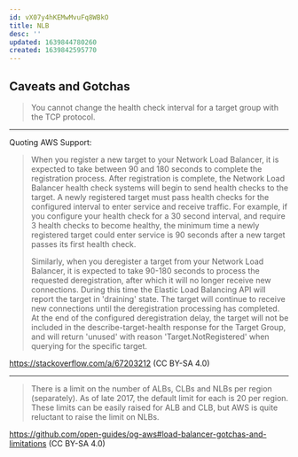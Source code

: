 ```yaml
---
id: vX07y4hKEMwMvuFq8WBkO
title: NLB
desc: ''
updated: 1639844780260
created: 1639842595770
---
```


## Caveats and Gotchas

> You cannot change the health check interval for a target group with the TCP protocol.

---

Quoting AWS Support:

> When you register a new target to your Network Load Balancer, it is expected to take between 90 and 180 seconds to complete the registration process. After registration is complete, the Network Load Balancer health check systems will begin to send health checks to the target. A newly registered target must pass health checks for the configured interval to enter service and receive traffic. For example, if you configure your health check for a 30 second interval, and require 3 health checks to become healthy, the minimum time a newly registered target could enter service is 90 seconds after a new target passes its first health check.
>
> Similarly, when you deregister a target from your Network Load Balancer, it is expected to take 90-180 seconds to process the requested deregistration, after which it will no longer receive new connections. During this time the Elastic Load Balancing API will report the target in 'draining' state. The target will continue to receive new connections until the deregistration processing has completed. At the end of the configured deregistration delay, the target will not be included in the describe-target-health response for the Target Group, and will return 'unused' with reason 'Target.NotRegistered' when querying for the specific target.

https://stackoverflow.com/a/67203212 (CC BY-SA 4.0)

---

> There is a limit on the number of ALBs, CLBs and NLBs per region (separately). As of late 2017, the default limit for each is 20 per region. These limits can be easily raised for ALB and CLB, but AWS is quite reluctant to raise the limit on NLBs.

https://github.com/open-guides/og-aws#load-balancer-gotchas-and-limitations (CC BY-SA 4.0)
